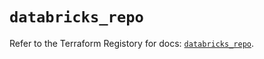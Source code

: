 # `databricks_repo`

Refer to the Terraform Registory for docs: [`databricks_repo`](https://registry.terraform.io/providers/databricks/databricks/1.21.0/docs/resources/repo).
